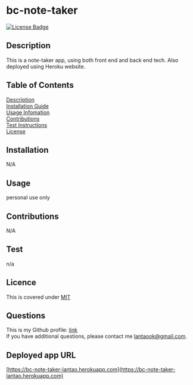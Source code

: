 # bc-note-taker

<p align="left">
<a href="https://opensource.org/licenses/MIT"><img src="https://img.shields.io/badge/License-MIT-yellow.svg" alt="License Badge"></a>
</p>

## Description

This is a note-taker app, using both front end and back end tech. Also deployed using Heroku website. 

## Table of Contents
[Description](#description)  
[Installation Guide](#installation)  
[Usage Infomation](#installation)  
[Contributions](#contributions)  
[Test Instructions](#test)  
[License](#licence)

## Installation

N/A

## Usage

personal use only

## Contributions

N/A

## Test

n/a

## Licence

This is covered under [MIT](https://opensource.org/licenses/MIT)

## Questions

This is my Github profile: <a href="https://github.com/pppzlt">link</a>  
If you have additional questions, please contact me lantaook@gmail.com.


## Deployed app URL

[https://bc-note-taker-lantao.herokuapp.com](https://bc-note-taker-lantao.herokuapp.com)